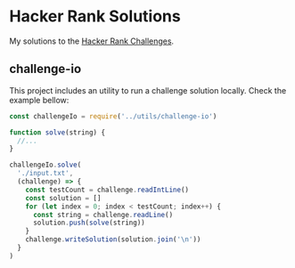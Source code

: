 # Hacker Rank Solutions

My solutions to the [Hacker Rank Challenges](https://www.hackerrank.com/).

## challenge-io

This project includes an utility to run a challenge solution locally. Check the example bellow:

```js
const challengeIo = require('../utils/challenge-io')

function solve(string) {
  //...
}

challengeIo.solve(
  './input.txt',
  (challenge) => {
    const testCount = challenge.readIntLine()
    const solution = []
    for (let index = 0; index < testCount; index++) {
      const string = challenge.readLine()
      solution.push(solve(string))
    }
    challenge.writeSolution(solution.join('\n'))
  }
)
```
